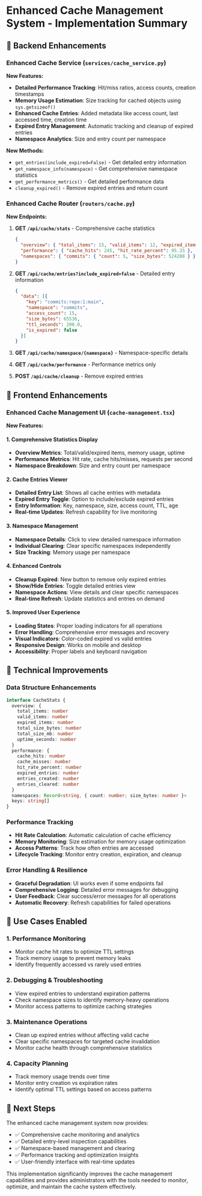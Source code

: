 # Enhanced Cache Management System - Implementation Summary

## 🚀 Backend Enhancements

### Enhanced Cache Service (`services/cache_service.py`)

**New Features:**
- **Detailed Performance Tracking**: Hit/miss ratios, access counts, creation timestamps
- **Memory Usage Estimation**: Size tracking for cached objects using `sys.getsizeof()`
- **Enhanced Cache Entries**: Added metadata like access count, last accessed time, creation time
- **Expired Entry Management**: Automatic tracking and cleanup of expired entries
- **Namespace Analytics**: Size and entry count per namespace

**New Methods:**
- `get_entries(include_expired=False)` - Get detailed entry information
- `get_namespace_info(namespace)` - Get comprehensive namespace statistics
- `get_performance_metrics()` - Get detailed performance data
- `cleanup_expired()` - Remove expired entries and return count

### Enhanced Cache Router (`routers/cache.py`)

**New Endpoints:**

1. **GET `/api/cache/stats`** - Comprehensive cache statistics
   ```json
   {
     "overview": { "total_items": 15, "valid_items": 12, "expired_items": 3, "total_size_mb": 1.0 },
     "performance": { "cache_hits": 245, "hit_rate_percent": 95.33 },
     "namespaces": { "commits": { "count": 5, "size_bytes": 524288 } }
   }
   ```

2. **GET `/api/cache/entries?include_expired=false`** - Detailed entry information
   ```json
   {
     "data": [{
       "key": "commits:repo:1:main",
       "namespace": "commits",
       "access_count": 15,
       "size_bytes": 65536,
       "ttl_seconds": 200.0,
       "is_expired": false
     }]
   }
   ```

3. **GET `/api/cache/namespace/{namespace}`** - Namespace-specific details
4. **GET `/api/cache/performance`** - Performance metrics only
5. **POST `/api/cache/cleanup`** - Remove expired entries

## 🎨 Frontend Enhancements

### Enhanced Cache Management UI (`cache-management.tsx`)

**New Features:**

#### 1. **Comprehensive Statistics Display**
- **Overview Metrics**: Total/valid/expired items, memory usage, uptime
- **Performance Metrics**: Hit rate, cache hits/misses, requests per second
- **Namespace Breakdown**: Size and entry count per namespace

#### 2. **Cache Entries Viewer**
- **Detailed Entry List**: Shows all cache entries with metadata
- **Expired Entry Toggle**: Option to include/exclude expired entries
- **Entry Information**: Key, namespace, size, access count, TTL, age
- **Real-time Updates**: Refresh capability for live monitoring

#### 3. **Namespace Management**
- **Namespace Details**: Click to view detailed namespace information
- **Individual Clearing**: Clear specific namespaces independently
- **Size Tracking**: Memory usage per namespace

#### 4. **Enhanced Controls**
- **Cleanup Expired**: New button to remove only expired entries
- **Show/Hide Entries**: Toggle detailed entries view
- **Namespace Actions**: View details and clear specific namespaces
- **Real-time Refresh**: Update statistics and entries on demand

#### 5. **Improved User Experience**
- **Loading States**: Proper loading indicators for all operations
- **Error Handling**: Comprehensive error messages and recovery
- **Visual Indicators**: Color-coded expired vs valid entries
- **Responsive Design**: Works on mobile and desktop
- **Accessibility**: Proper labels and keyboard navigation

## 🔧 Technical Improvements

### Data Structure Enhancements
```typescript
interface CacheStats {
  overview: {
    total_items: number
    valid_items: number
    expired_items: number
    total_size_bytes: number
    total_size_mb: number
    uptime_seconds: number
  }
  performance: {
    cache_hits: number
    cache_misses: number
    hit_rate_percent: number
    expired_entries: number
    entries_created: number
    entries_cleared: number
  }
  namespaces: Record<string, { count: number; size_bytes: number }>
  keys: string[]
}
```

### Performance Tracking
- **Hit Rate Calculation**: Automatic calculation of cache efficiency
- **Memory Monitoring**: Size estimation for memory usage optimization
- **Access Patterns**: Track how often entries are accessed
- **Lifecycle Tracking**: Monitor entry creation, expiration, and cleanup

### Error Handling & Resilience
- **Graceful Degradation**: UI works even if some endpoints fail
- **Comprehensive Logging**: Detailed error messages for debugging
- **User Feedback**: Clear success/error messages for all operations
- **Automatic Recovery**: Refresh capabilities for failed operations

## 🎯 Use Cases Enabled

### 1. **Performance Monitoring**
- Monitor cache hit rates to optimize TTL settings
- Track memory usage to prevent memory leaks
- Identify frequently accessed vs rarely used entries

### 2. **Debugging & Troubleshooting**
- View expired entries to understand expiration patterns
- Check namespace sizes to identify memory-heavy operations
- Monitor access patterns to optimize caching strategies

### 3. **Maintenance Operations**
- Clean up expired entries without affecting valid cache
- Clear specific namespaces for targeted cache invalidation
- Monitor cache health through comprehensive statistics

### 4. **Capacity Planning**
- Track memory usage trends over time
- Monitor entry creation vs expiration rates
- Identify optimal TTL settings based on access patterns

## 🚀 Next Steps

The enhanced cache management system now provides:
- ✅ Comprehensive cache monitoring and analytics
- ✅ Detailed entry-level inspection capabilities  
- ✅ Namespace-based management and clearing
- ✅ Performance tracking and optimization insights
- ✅ User-friendly interface with real-time updates

This implementation significantly improves the cache management capabilities and provides administrators with the tools needed to monitor, optimize, and maintain the cache system effectively.
